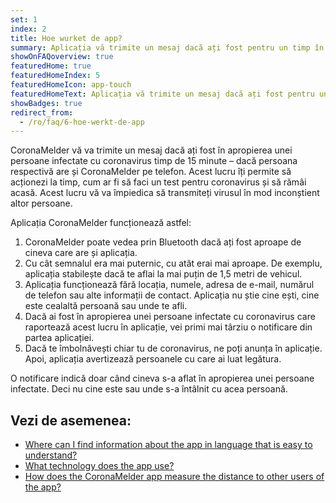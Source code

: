 ```yaml
---
set: 1
index: 2
title: Hoe wurket de app?
summary: Aplicația vă trimite un mesaj dacă ați fost pentru un timp în apropierea unei persoane care este infectată cu coronavirus.
showOnFAQoverview: true
featuredHome: true
featuredHomeIndex: 5
featuredHomeIcon: app-touch
featuredHomeText: Aplicația vă trimite un mesaj dacă ați fost pentru un timp în apropierea unei persoane care este infectată cu coronavirus.
showBadges: true
redirect_from: 
  - /ro/faq/6-hoe-werkt-de-app
---
```

CoronaMelder vă va trimite un mesaj dacă ați fost în apropierea unei persoane infectate cu coronavirus timp de 15 minute – dacă persoana respectivă are și CoronaMelder pe telefon. Acest lucru îți permite să acționezi la timp, cum ar fi să faci un test pentru coronavirus și să rămâi acasă. Acest lucru vă va împiedica să transmiteți virusul în mod inconștient altor persoane.

Aplicația CoronaMelder funcționează astfel:

1. CoronaMelder poate vedea prin Bluetooth dacă ați fost aproape de cineva care are și aplicația.
2. Cu cât semnalul era mai puternic, cu atât erai mai aproape. De exemplu, aplicația stabilește dacă te aflai la mai puțin de 1,5 metri de vehicul.
3. Aplicația funcționează fără locația, numele, adresa de e-mail, numărul de telefon sau alte informații de contact. Aplicația nu știe cine ești, cine este cealaltă persoană sau unde te afli.
4. Dacă ai fost în apropierea unei persoane infectate cu coronavirus care raportează acest lucru în aplicație, vei primi mai târziu o notificare din partea aplicației.
5. Dacă te îmbolnăvești chiar tu de coronavirus, ne poți anunța în aplicație. Apoi, aplicația avertizează persoanele cu care ai luat legătura.

O notificare indică doar când cineva s-a aflat în apropierea unei persoane infectate. Deci nu cine este sau unde s-a întâlnit cu acea persoană.

## Vezi de asemenea:

- [Where can I find information about the app in language that is easy to understand?](/{{page.lang}}/faq/1-11-coronamelder-in-makkelijke-taal)
- [What technology does the app use?](/{{page.lang}}/faq/2-6-hoe-werkt-de-app-technisch-precies) 
- [How does the CoronaMelder app measure the distance to other users of the app?](/{{page.lang}}/faq/2-1-hoe-meet-coronamelder-de-afstand) 
